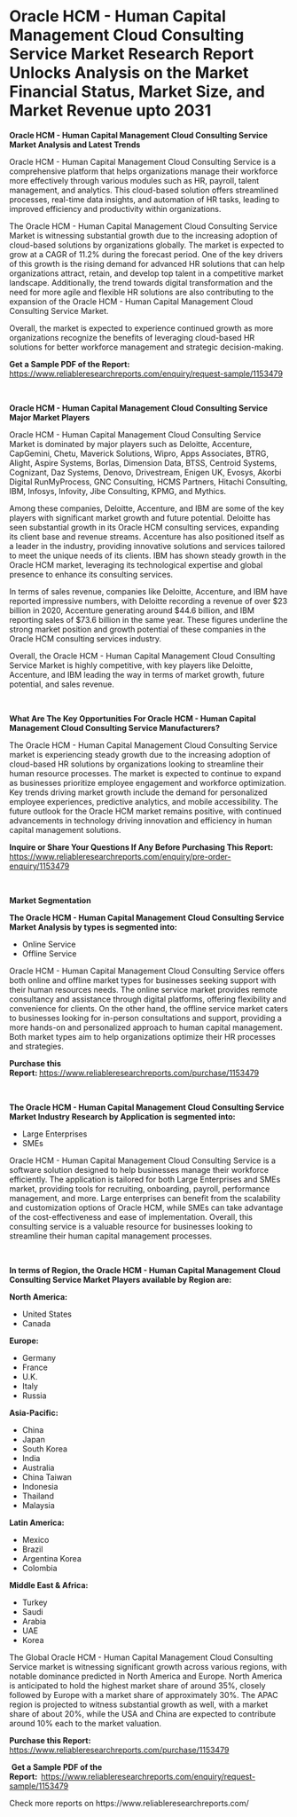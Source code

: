 <p><h1>Oracle HCM - Human Capital Management Cloud Consulting Service Market Research Report Unlocks Analysis on the Market Financial Status, Market Size, and Market Revenue upto 2031</h1></p><p><strong>Oracle HCM - Human Capital Management Cloud Consulting Service Market Analysis and Latest Trends</strong></p>
<p><p>Oracle HCM - Human Capital Management Cloud Consulting Service is a comprehensive platform that helps organizations manage their workforce more effectively through various modules such as HR, payroll, talent management, and analytics. This cloud-based solution offers streamlined processes, real-time data insights, and automation of HR tasks, leading to improved efficiency and productivity within organizations.</p><p>The Oracle HCM - Human Capital Management Cloud Consulting Service Market is witnessing substantial growth due to the increasing adoption of cloud-based solutions by organizations globally. The market is expected to grow at a CAGR of 11.2% during the forecast period. One of the key drivers of this growth is the rising demand for advanced HR solutions that can help organizations attract, retain, and develop top talent in a competitive market landscape. Additionally, the trend towards digital transformation and the need for more agile and flexible HR solutions are also contributing to the expansion of the Oracle HCM - Human Capital Management Cloud Consulting Service Market.</p><p>Overall, the market is expected to experience continued growth as more organizations recognize the benefits of leveraging cloud-based HR solutions for better workforce management and strategic decision-making.</p></p>
<p><strong>Get a Sample PDF of the Report:&nbsp;</strong> <a href="https://www.reliableresearchreports.com/enquiry/request-sample/1153479">https://www.reliableresearchreports.com/enquiry/request-sample/1153479</a></p>
<p>&nbsp;</p>
<p><strong>Oracle HCM - Human Capital Management Cloud Consulting Service Major Market Players</strong></p>
<p><p>Oracle HCM - Human Capital Management Cloud Consulting Service Market is dominated by major players such as Deloitte, Accenture, CapGemini, Chetu, Maverick Solutions, Wipro, Apps Associates, BTRG, Alight, Aspire Systems, Borlas, Dimension Data, BTSS, Centroid Systems, Cognizant, Daz Systems, Denovo, Drivestream, Enigen UK, Evosys, Akorbi Digital RunMyProcess, GNC Consulting, HCMS Partners, Hitachi Consulting, IBM, Infosys, Infovity, Jibe Consulting, KPMG, and Mythics.</p><p>Among these companies, Deloitte, Accenture, and IBM are some of the key players with significant market growth and future potential. Deloitte has seen substantial growth in its Oracle HCM consulting services, expanding its client base and revenue streams. Accenture has also positioned itself as a leader in the industry, providing innovative solutions and services tailored to meet the unique needs of its clients. IBM has shown steady growth in the Oracle HCM market, leveraging its technological expertise and global presence to enhance its consulting services.</p><p>In terms of sales revenue, companies like Deloitte, Accenture, and IBM have reported impressive numbers, with Deloitte recording a revenue of over $23 billion in 2020, Accenture generating around $44.6 billion, and IBM reporting sales of $73.6 billion in the same year. These figures underline the strong market position and growth potential of these companies in the Oracle HCM consulting services industry.</p><p>Overall, the Oracle HCM - Human Capital Management Cloud Consulting Service Market is highly competitive, with key players like Deloitte, Accenture, and IBM leading the way in terms of market growth, future potential, and sales revenue.</p></p>
<p>&nbsp;</p>
<p><strong>What Are The Key Opportunities For Oracle HCM - Human Capital Management Cloud Consulting Service Manufacturers?</strong></p>
<p><p>The Oracle HCM - Human Capital Management Cloud Consulting Service market is experiencing steady growth due to the increasing adoption of cloud-based HR solutions by organizations looking to streamline their human resource processes. The market is expected to continue to expand as businesses prioritize employee engagement and workforce optimization. Key trends driving market growth include the demand for personalized employee experiences, predictive analytics, and mobile accessibility. The future outlook for the Oracle HCM market remains positive, with continued advancements in technology driving innovation and efficiency in human capital management solutions.</p></p>
<p><strong>Inquire or Share Your Questions If Any Before Purchasing This Report:</strong> <a href="https://www.reliableresearchreports.com/enquiry/pre-order-enquiry/1153479">https://www.reliableresearchreports.com/enquiry/pre-order-enquiry/1153479</a></p>
<p>&nbsp;</p>
<p><strong>Market Segmentation</strong></p>
<p><strong>The Oracle HCM - Human Capital Management Cloud Consulting Service Market Analysis by types is segmented into:</strong></p>
<p><ul><li>Online Service</li><li>Offline Service</li></ul></p>
<p><p>Oracle HCM - Human Capital Management Cloud Consulting Service offers both online and offline market types for businesses seeking support with their human resources needs. The online service market provides remote consultancy and assistance through digital platforms, offering flexibility and convenience for clients. On the other hand, the offline service market caters to businesses looking for in-person consultations and support, providing a more hands-on and personalized approach to human capital management. Both market types aim to help organizations optimize their HR processes and strategies.</p></p>
<p><strong>Purchase this Report:&nbsp;</strong><a href="https://www.reliableresearchreports.com/purchase/1153479">https://www.reliableresearchreports.com/purchase/1153479</a></p>
<p>&nbsp;</p>
<p><strong>The Oracle HCM - Human Capital Management Cloud Consulting Service Market Industry Research by Application is segmented into:</strong></p>
<p><ul><li>Large Enterprises</li><li>SMEs</li></ul></p>
<p><p>Oracle HCM - Human Capital Management Cloud Consulting Service is a software solution designed to help businesses manage their workforce efficiently. The application is tailored for both Large Enterprises and SMEs market, providing tools for recruiting, onboarding, payroll, performance management, and more. Large enterprises can benefit from the scalability and customization options of Oracle HCM, while SMEs can take advantage of the cost-effectiveness and ease of implementation. Overall, this consulting service is a valuable resource for businesses looking to streamline their human capital management processes.</p></p>
<p>&nbsp;</p>
<p><strong>In terms of Region, the Oracle HCM - Human Capital Management Cloud Consulting Service Market Players available by Region are:</strong></p>
<p>
    <p> <strong> North America: </strong>
        <ul>
            <li>United States</li>
            <li>Canada</li>
        </ul>
        </p> 
    <p> <strong> Europe: </strong>
        <ul>
            <li>Germany</li>
            <li>France</li>
            <li>U.K.</li>
            <li>Italy</li>
            <li>Russia</li>
        </ul>
        </p> 
    <p> <strong> Asia-Pacific: </strong>
        <ul>
            <li>China</li>
            <li>Japan</li>
            <li>South Korea</li>
            <li>India</li>
            <li>Australia</li>
            <li>China Taiwan</li>
            <li>Indonesia</li>
            <li>Thailand</li>
            <li>Malaysia</li>
        </ul>
        </p> 
    <p> <strong> Latin America: </strong>
        <ul>
            <li>Mexico</li>
            <li>Brazil</li>
            <li>Argentina Korea</li>
            <li>Colombia</li>
        </ul>
        </p> 
    <p> <strong> Middle East & Africa: </strong>
        <ul>
            <li>Turkey</li>
            <li>Saudi</li>
            <li>Arabia</li>
            <li>UAE</li>
            <li>Korea</li>
        </ul>
    </p>
    </p>
<p><p>The Global Oracle HCM - Human Capital Management Cloud Consulting Service market is witnessing significant growth across various regions, with notable dominance predicted in North America and Europe. North America is anticipated to hold the highest market share of around 35%, closely followed by Europe with a market share of approximately 30%. The APAC region is projected to witness substantial growth as well, with a market share of about 20%, while the USA and China are expected to contribute around 10% each to the market valuation.</p></p>
<p><strong>Purchase this Report: </strong><a href="https://www.reliableresearchreports.com/purchase/1153479">https://www.reliableresearchreports.com/purchase/1153479</a></p>
<p>&nbsp;<strong>Get a Sample PDF of the Report:&nbsp;&nbsp;</strong><a href="https://www.reliableresearchreports.com/enquiry/request-sample/1153479">https://www.reliableresearchreports.com/enquiry/request-sample/1153479</a></p>
<p><strong></strong></p>
<p>Check more reports on https://www.reliableresearchreports.com/</p>